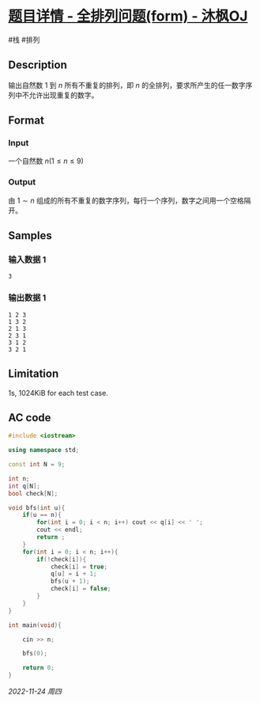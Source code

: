 # [题目详情 - 全排列问题(form) - 沐枫OJ](https://www.mfstem.org/p/600?tid=618e1a85f95440248cba192a)

#栈 #排列 

## Description

输出自然数 1 到 $n$ 所有不重复的排列，即 $n$ 的全排列，要求所产生的任一数字序列中不允许出现重复的数字。

## Format

### Input

一个自然数 $n (1 ≤ n ≤ 9)$

### Output

由 $1\sim n$ 组成的所有不重复的数字序列，每行一个序列，数字之间用一个空格隔开。

## Samples

### 输入数据 1

```input1
3
```

### 输出数据 1

```output1
1 2 3
1 3 2
2 1 3
2 3 1
3 1 2
3 2 1
```

## Limitation

1s, 1024KiB for each test case.

## AC code

```cpp
#include <iostream>

using namespace std;

const int N = 9;

int n;
int q[N];
bool check[N];

void bfs(int u){
    if(u == n){
        for(int i = 0; i < n; i++) cout << q[i] << ' ';
        cout << endl;
        return ;
    }
    for(int i = 0; i < n; i++){
        if(!check[i]){
            check[i] = true;
            q[u] = i + 1;
            bfs(u + 1);
            check[i] = false;
        }
    }
}

int main(void){

    cin >> n;

    bfs(0);

    return 0;
}
```


*2022-11-24 周四*